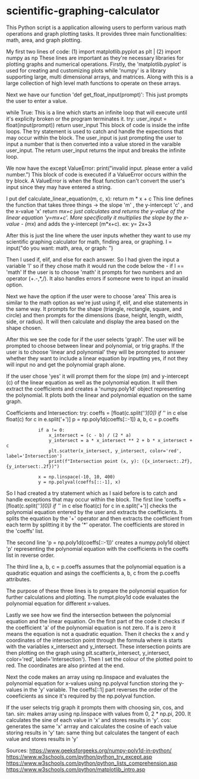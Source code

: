 # scientific-graphing-calculator
This Python script is a application allowing users to perform various math operations and graph plotting tasks. It provides three main functionalities: math, area, and graph plotting. 

My first two lines of code: (1) import matplotlib.pyplot as plt | (2) import numpy as np
These lines are important as they're necessary libraries for plotting graphs and numerical operations. Firstly, the 'matplotlib.pyplot' is used for creating and customizing plots while 'numpy' is a library supporting large, multi dimensional arrays, and matrices. Along with this is a large collection of high level math functions to operate on these arrays.

Next we have our function 'def get_float_input(prompt)':
This just prompts the user to enter a value.

while True:
This is a line which starts an infinite loop that will execute until it's explicity broken or the program terminates it.
try:
  user_input = float(input(prompt))
  return user_input
This block of code is inside the infite loops. The try statement is used to catch and handle the expections that may occur within the block.
The user_input is just prompting the user to input a number that is then converted into a value stored in the varaible user_input. The return user_input returns the input and breaks the infinite loop.

We now have the except ValueError:
  print("invalid input. please enter a valid number.")
This block of code is executed if a ValueError occurs within the try block. A ValueError is when the float function can't convert the user's input since they may have entered a string.

I put def calculate_linear_equation(m, c, x):
    return m * x + c
This line defines the function that takes three things -> the slope 'm' , the y-intercept 'c' , and the x-value 'x'
return m*x+c just calculates and returns the y-value of the linear equation 'y=mx+c'. 
More specifically it multiplies the slope by the x-value - (m*x) and adds the y-intercept (m*x+c). ex: y= 2x+3

After this is just the line where the user inputs whether they want to use my scientific graphing calculator for math, finding area, or graphing.
l = input("do you want: math, area, or graph: ")

Then I used if, elif, and else for each answer.
So I had given the input a variable 'l' so if they chose math it would run the code below the - if l == 'math'
If the user is to choose 'math' it prompts for two numbers and an operator (+.-,*,/). It also handles errors if someone were to input an invalid option.

Next we have the option if the user were to choose 'area'
This area is similar to the math option as we're just using if, elif, and else statements in the same way. It prompts for the shape (triangle, rectangle, square, and circle) and then prompts for the dimensions (base, height, length, width, side, or radius). It will then calculate and display the area based on the shape chosen.

After this we see the code for if the user selects 'graph'. The user will be prompted to choose between linear and polynomial, or trig graphs.
If the user is to choose 'linear and polynomial' they will be prompted to answer whether they want to include a linear equation by inputting yes, if not they will input no and get the polynomial graph alone.

If the user chose 'yes' it will prompt them for the slope (m) and y-intercept (c) of the linear equation as well as the polynomial eqution. It will then extract the coefficients and creates a 'numpy.poly1d' object representing the polynomial. It plots both the linear and polynomial equation on the same graph.

Coefficients and Intersection:
            try:
                coeffs = [float(c.split('*')[0]) if '*' in c else float(c) for c in e.split('+')]
                p = np.poly1d(coeffs[::-1])
                a, b, c = p.coeffs  

                if a != 0:
                    x_intersect = (c - b) / (2 * a)
                    y_intersect = a * x_intersect ** 2 + b * x_intersect + c
                    plt.scatter(x_intersect, y_intersect, color='red', label='Intersection')
                    print(f"Intersection point (x, y): ({x_intersect:.2f}, {y_intersect:.2f})")

                x = np.linspace(-10, 10, 400)
                y = np.polyval(coeffs[::-1], x)
So I had created a try statement which as I said before is to catch and handle exceptions that may occur within the block.
The first line 'coeffs = [float(c.split('*')[0]) if '*' in c else float(c) for c in e.split('+')] checks the polynomial equation entered by the user and extracts the coefficients. It splits the equation by the '+' operator and then extracts the coefficient from each term by splitting it by the '*' operator.  The coefficients are stored in the 'coeffs' list.

The second line 'p = np.poly1d(coeffs[::-1])' creates a numpy.poly1d object 'p' representing the polynomial equation with the coefficients in the coeffs list in reverse order.

The third line a, b, c = p.coeffs assumes that the polynomial equation is a quadratic equation and asings the coefficients a, b, c from the p.coeffs attributes.

The purpose of these three lines is to prepare the polynomial equation for further calculations and plotting. The numpt.ploy1d code evaluates the polynomial equation for different x-values.

Lastly we see how we find the intersection between the polynomial equation and the linear equation. 
On the first part of the code it checks if the coefficient 'a' of the polynomial equation is not zero. If a is zero it means the equation is not a quadratic equation.
Then it checks the x and y coordinates of the intersection point through the formula where is starts with the variables x_intersect and y_intersect.
These intersection points are then plotting on the graph using  plt.scatter(x_intersect, y_intersect, color='red', label='Intersection'). Then I set the colour of the plotted point to red. The coordinates are also printed at the end.

Next the code makes an array using np.linspace and evaluates the polynomial equation for x-values using np.polyval function storing the y-values in the 'y' variable. The coeffs[::1] part reverses the order of the coeeficients as since it's required by the np.polyval function. 

If the user selects trig graph it prompts them with choosing sin, cos, and tan. 
sin: makes array using np.linspace with values from 0, 2 * np.pi, 200. It calculates the sine of each value in 'x' and stores results in 'y'.
cos: generates the same 'x' arrray and calculates the cosine of each value storing results in 'y'
tan: same thing but calculates the tangent of each value and stores results in 'y'

Sources:
https://www.geeksforgeeks.org/numpy-poly1d-in-python/
https://www.w3schools.com/python/python_try_except.asp
https://www.w3schools.com/python/python_lists_comprehension.asp
https://www.w3schools.com/python/matplotlib_intro.asp
